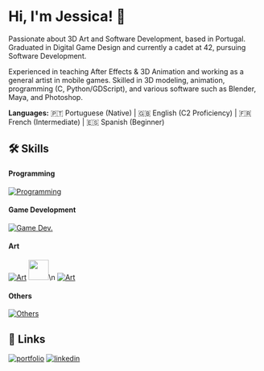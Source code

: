 # Hi, I'm Jessica! 👋

Passionate about 3D Art and Software Development, based in Portugal. Graduated in Digital Game Design and currently a cadet at 42, pursuing Software Development.

Experienced in teaching After Effects & 3D Animation and working as a general artist in mobile games. Skilled in 3D modeling, animation, programming (C, Python/GDScript), and various software such as Blender, Maya, and Photoshop.

**Languages:**
🇵🇹 Portuguese (Native) | 🇬🇧 English (C2 Proficiency) | 🇫🇷 French (Intermediate) | 🇪🇸 Spanish (Beginner)
## 🛠 Skills
#### Programming
[![Programming](https://skillicons.dev/icons?i=c,python,git,github,vscode)](#Skills)

#### Game Development
[![Game Dev.](https://skillicons.dev/icons?i=godot,unity,unreal)](#Skills)

#### Art
[![Art](https://skillicons.dev/icons?i=blender)](#Skills) <img loading="lazy" src="https://cdn.jsdelivr.net/gh/devicons/devicon/icons/git/git-original.svg" width="40" height="40"/>\n
[![Art](https://skillicons.dev/icons?i=ps,ai,pr,ae)](#Skills) 

#### Others
[![Others](https://skillicons.dev/icons?i=gmail)](#Skills)
## 🔗 Links
[![portfolio](https://img.shields.io/badge/my_portfolio-000?style=for-the-badge&logo=ko-fi&logoColor=white)](https://portfolio.jmcc.art/) [![linkedin](https://img.shields.io/badge/linkedin-0A66C2?style=for-the-badge&logo=linkedin&logoColor=white)](https://www.linkedin.com/in/jessicacarrico/)
